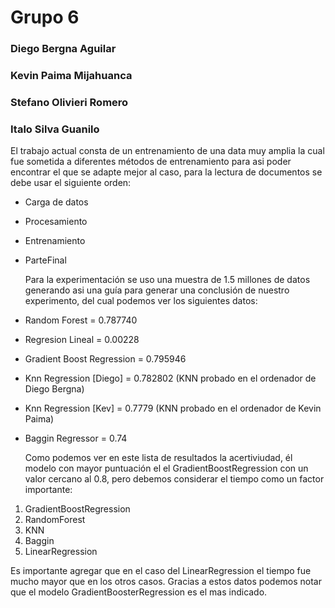 # Grupo 6
### Diego Bergna Aguilar
### Kevin Paima Mijahuanca
### Stefano Olivieri Romero
### Italo Silva Guanilo
El trabajo actual consta de un entrenamiento de una data muy amplia la cual fue sometida a diferentes métodos de entrenamiento para asi poder encontrar el que se adapte mejor al 
caso, para la lectura de documentos se debe usar el siguiente orden:
* Carga de datos
* Procesamiento
* Entrenamiento
* ParteFinal

  Para la experimentación se uso una muestra de 1.5 millones de datos generando asi una guía para generar una conclusión de nuestro experimento, del cual podemos ver los siguientes datos:
+ Random Forest = 0.787740
+ Regresion Lineal = 0.00228
+ Gradient Boost Regression = 0.795946
+ Knn Regression [Diego] = 0.782802 (KNN probado en el ordenador de Diego Bergna)
+ Knn Regression [Kev] = 0.7779 (KNN probado en el ordenador de Kevin Paima)
+ Baggin Regressor = 0.74

  Como podemos ver en este lista de resultados la acertiviudad, él modelo con mayor puntuación el el GradientBoostRegression con un valor cercano al 0.8, pero debemos considerar el tiempo como un factor importante:
1. GradientBoostRegression
2. RandomForest
3. KNN
4. Baggin 
5. LinearRegression

  
  Es importante agregar que en el caso del LinearRegression el tiempo fue mucho mayor que en los otros casos. Gracias a estos datos podemos notar que el modelo GradientBoosterRegression es el mas indicado.

